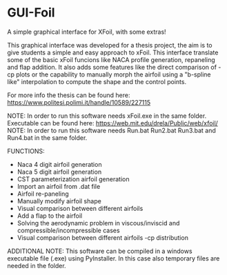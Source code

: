 # GUI-Foil
A simple graphical interface for XFoil, with some extras!

This graphical interface was developed for a thesis project, the aim is to give students a simple and easy approach to xFoil. 
This interface translate some of the basic xFoil funcions like NACA profile generation, repaneling and flap addition. 
It also adds some features like the direct comparison of -cp plots or the capability to manually morph the airfoil using a "b-spline like" interpolation to compute the shape and the control points.

For more info the thesis can be found here:
https://www.politesi.polimi.it/handle/10589/227115

NOTE: In order to run this software needs xFoil.exe in the same folder. Executable can be found here: https://web.mit.edu/drela/Public/web/xfoil/
NOTE: In order to run this software needs Run.bat Run2.bat Run3.bat and Run4.bat in the same folder.

FUNCTIONS:
- Naca 4 digit airfoil generation
- Naca 5 digit airfoil generation
- CST parameterization airfoil generation
- Import an airfoil from .dat file
- Airfoil re-paneling
- Manually modify airfoil shape
- Visual comparison between different airfoils
- Add a flap to the airfoil
- Solving the aerodynamic problem in viscous/inviscid and compressible/incompressible cases
- Visual comparison between different airfoils -cp distribution

ADDITIONAL NOTE: This software can be compiled in a windows executable file (.exe) using PyInstaller. In this case also temporary files are needed in the folder.
